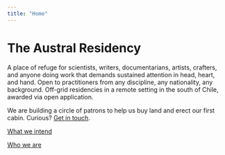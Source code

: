 ```yaml
---
title: "Home"
---
```


# The Austral Residency

A place of refuge for scientists, writers, documentarians, artists, crafters, and anyone doing work that demands sustained attention in head, heart, and hand. Open to practitioners from any discipline, any nationality, any background. Off-grid residencies in a remote setting in the south of Chile, awarded via open application.

We are building a circle of patrons to help us buy land and erect our first cabin. Curious? [Get in touch](mailto:info@australresidency.org).

[What we intend](/what)

[Who we are](/who)
